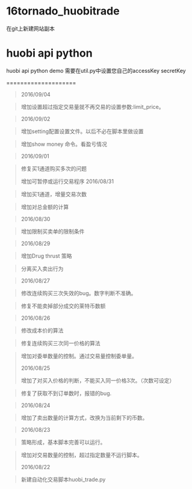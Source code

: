 # 16tornado_huobitrade
在git上新建网站副本

huobi api python
====================

huobi api  python  demo
需要在util.py中设置您自己的accessKey secretKey

====================
>2016/09/04

>增加设置超过指定交易量就不再交易的设置参数:limit_price。


>2016/09/02

>增加setting配置设置文件。以后不必在脚本里做设置

>增加show money 命令。看盈亏情况

>2016/09/01

>修复买1通道购买多次的问题
>
>增加可暂停或运行交易程序
>2016/08/31

>增加买1通道，增量交易次数

>增加对总金额的计算

>2016/08/30

>增加限制买卖单的限制条件

>2016/08/29

>增加Drug thrust 策略

>分离买入卖出行为


>2016/08/27

>修改连续购买三次失效的bug。数字判断不准确。

>修复不能卖掉部分成交的莱特币数额

>

>2016/08/26

>修改成本价的算法 

>修复连续购买三次同一价格的算法 

>增加对委单数量的控制。通过交易量控制委单量。
>
>2016/08/25 
>
>增加了对买入价格的判断，不能买入同一价格3次。（次数可设定） 

>修复了获取不到订单数时，报错的bug.

>2016/08/24 

>增加了卖出数量的计算方式，改换为当前剩下的币数。

>2016/08/23

>策略形成，基本脚本完善可以运行。

>增加对交易数量的控制，超过指定数量不运行脚本。 
>
>2016/08/22

>新建自动化交易脚本huobi_trade.py

